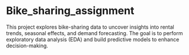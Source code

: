 # Bike_sharing_assignment
This project explores bike-sharing data to uncover insights into rental trends, seasonal effects, and demand forecasting. The goal is to perform exploratory data analysis (EDA) and build predictive models to enhance decision-making.
